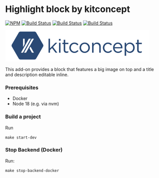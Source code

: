 # Highlight block by kitconcept

[![NPM](https://img.shields.io/npm/v/@kitconcept/volto-highlight-block.svg)](https://www.npmjs.com/package/@kitconcept/volto-highlight-block)
[![Build Status](https://github.com/kitconcept/volto-highlight-block/actions/workflows/code.yml/badge.svg)](https://github.com/kitconcept/volto-highlight-block/actions)
[![Build Status](https://github.com/kitconcept/volto-highlight-block/actions/workflows/unit.yml/badge.svg)](https://github.com/kitconcept/volto-highlight-block/actions)
[![Build Status](https://github.com/kitconcept/volto-highlight-block/actions/workflows/acceptance.yml/badge.svg)](https://github.com/kitconcept/volto-highlight-block/actions)

![kitconcept GmbH](https://github.com/kitconcept/volto-blocks/raw/master/kitconcept.png)

This add-on provides a block that features a big image on top and a title and description editable inline.

### Prerequisites

- Docker
- Node 18 (e.g. via nvm)

### Build a project

Run

````
make start-dev
````

### Stop Backend (Docker)

Run:

````
make stop-backend-docker
````
